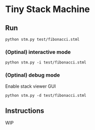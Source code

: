 # Tiny Stack Machine


## Run
```
python stm.py test/fibonacci.stml
```

### (Optinal) interactive mode
```
python stm.py -i test/fibonacci.stml
```
### (Optinal) debug mode
Enable stack viewer GUI

```
python stm.py -d test/fibonacci.stml
```

## Instructions
WIP

